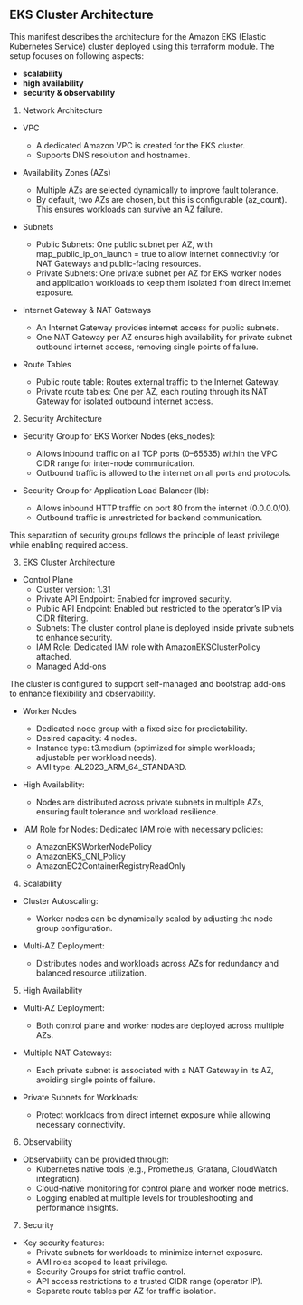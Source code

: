 ## EKS Cluster Architecture

This manifest describes the architecture for the Amazon EKS (Elastic Kubernetes Service) cluster deployed using this terraform module. The setup focuses on following aspects:
- **scalability**
- **high availability**
- **security & observability**


1. Network Architecture

- VPC
    - A dedicated Amazon VPC is created for the EKS cluster.
    - Supports DNS resolution and hostnames.


- Availability Zones (AZs)
    - Multiple AZs are selected dynamically to improve fault tolerance. 
    - By default, two AZs are chosen, but this is configurable (az_count). This ensures workloads can survive an AZ failure.


- Subnets
    - Public Subnets: One public subnet per AZ, with map_public_ip_on_launch = true to allow internet connectivity for NAT Gateways and public-facing resources.
    - Private Subnets: One private subnet per AZ for EKS worker nodes and application workloads to keep them isolated from direct internet exposure.


- Internet Gateway & NAT Gateways
    - An Internet Gateway provides internet access for public subnets.
    - One NAT Gateway per AZ ensures high availability for private subnet outbound internet access, removing single points of failure.


- Route Tables
    - Public route table: Routes external traffic to the Internet Gateway.
    - Private route tables: One per AZ, each routing through its NAT Gateway for isolated outbound internet access.




2. Security Architecture


- Security Group for EKS Worker Nodes (eks_nodes):
    - Allows inbound traffic on all TCP ports (0–65535) within the VPC CIDR range for inter-node communication.
    - Outbound traffic is allowed to the internet on all ports and protocols.


- Security Group for Application Load Balancer (lb):
    - Allows inbound HTTP traffic on port 80 from the internet (0.0.0.0/0).
    - Outbound traffic is unrestricted for backend communication.


This separation of security groups follows the principle of least privilege while enabling required access.




3. EKS Cluster Architecture


- Control Plane
    - Cluster version: 1.31
    - Private API Endpoint: Enabled for improved security.
    - Public API Endpoint: Enabled but restricted to the operator’s IP via CIDR filtering.
    - Subnets: The cluster control plane is deployed inside private subnets to enhance security.
    - IAM Role: Dedicated IAM role with AmazonEKSClusterPolicy attached.
    - Managed Add-ons


The cluster is configured to support self-managed and bootstrap add-ons to enhance flexibility and observability.


- Worker Nodes
    - Dedicated node group with a fixed size for predictability.
    - Desired capacity: 4 nodes.
    - Instance type: t3.medium (optimized for simple workloads; adjustable per workload needs).
    - AMI type: AL2023_ARM_64_STANDARD.


- High Availability:
    - Nodes are distributed across private subnets in multiple AZs, ensuring fault tolerance and workload resilience.


- IAM Role for Nodes:
    Dedicated IAM role with necessary policies:
    - AmazonEKSWorkerNodePolicy
    - AmazonEKS_CNI_Policy
    - AmazonEC2ContainerRegistryReadOnly




4. Scalability


- Cluster Autoscaling:
    - Worker nodes can be dynamically scaled by adjusting the node group configuration.


- Multi-AZ Deployment:
    - Distributes nodes and workloads across AZs for redundancy and balanced resource utilization.




5. High Availability


- Multi-AZ Deployment:
    - Both control plane and worker nodes are deployed across multiple AZs.


- Multiple NAT Gateways:
    - Each private subnet is associated with a NAT Gateway in its AZ, avoiding single points of failure.


-  Private Subnets for Workloads:
    - Protect workloads from direct internet exposure while allowing necessary connectivity.




6. Observability


- Observability can be provided through:
    - Kubernetes native tools (e.g., Prometheus, Grafana, CloudWatch integration).
    - Cloud-native monitoring for control plane and worker node metrics.
    - Logging enabled at multiple levels for troubleshooting and performance insights.




7. Security


- Key security features:
    - Private subnets for workloads to minimize internet exposure.
    - AMI roles scoped to least privilege.
    - Security Groups for strict traffic control.
    - API access restrictions to a trusted CIDR range (operator IP).
    - Separate route tables per AZ for traffic isolation.
